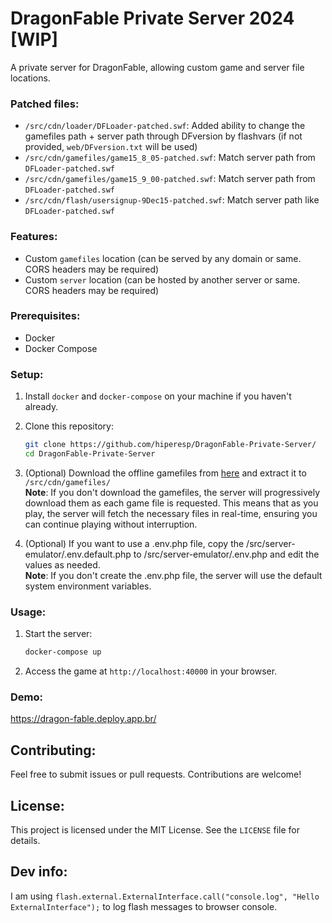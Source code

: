 # DragonFable Private Server 2024 [WIP]

A private server for DragonFable, allowing custom game and server file locations.

### Patched files:

- `/src/cdn/loader/DFLoader-patched.swf`: Added ability to change the gamefiles path + server path through DFversion by flashvars (if not provided, `web/DFversion.txt` will be used)
- `/src/cdn/gamefiles/game15_8_05-patched.swf`: Match server path from `DFLoader-patched.swf`
- `/src/cdn/gamefiles/game15_9_00-patched.swf`: Match server path from `DFLoader-patched.swf`
- `/src/cdn/flash/usersignup-9Dec15-patched.swf`: Match server path like `DFLoader-patched.swf`

### Features:

- Custom `gamefiles` location (can be served by any domain or same. CORS headers may be required)
- Custom `server` location (can be hosted by another server or same. CORS headers may be required)

### Prerequisites:

- Docker
- Docker Compose

### Setup:

1. Install `docker` and `docker-compose` on your machine if you haven't already.
2. Clone this repository:
    ```sh
    git clone https://github.com/hiperesp/DragonFable-Private-Server/
    cd DragonFable-Private-Server
    ```
3. (Optional) Download the offline gamefiles from [here](https://www.mediafire.com/file/7ce4vkkwokmx2h1/gamefiles.zip/file) and extract it to `/src/cdn/gamefiles/`\
    **Note**: If you don't download the gamefiles, the server will progressively download them as each game file is requested. This means that as you play, the server will fetch the necessary files in real-time, ensuring you can continue playing without interruption.

4. (Optional) If you want to use a .env.php file, copy the /src/server-emulator/.env.default.php to /src/server-emulator/.env.php and edit the values as needed.\
    **Note**: If you don't create the .env.php file, the server will use the default system environment variables.

### Usage:

1. Start the server:
    ```sh
    docker-compose up
    ```
2. Access the game at `http://localhost:40000` in your browser.

### Demo:

https://dragon-fable.deploy.app.br/

## Contributing:

Feel free to submit issues or pull requests. Contributions are welcome!

## License:

This project is licensed under the MIT License. See the `LICENSE` file for details.

## Dev info:

I am using `flash.external.ExternalInterface.call("console.log", "Hello ExternalInterface");` to log flash messages to browser console.
